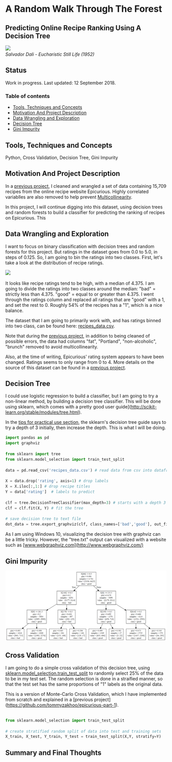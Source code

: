 # A Random Walk Through The Forest
## Predicting Online Recipe Ranking Using A Decision Tree

<p align="left">
  <img src="https://raw.githubusercontent.com/tommyzakhoo/random-walk/master/dail.jpg", width="500">
  <br>
  <i> Salvador Dali - Eucharistic Still Life (1952) </i>
</p>

## Status
Work in progress. Last updated: 12 September 2018.

### Table of contents

- [Tools, Techniques and Concepts](#tools-techniques-and-concepts)
- [Motivation And Project Description](#motivation-and-project-description)
- [Data Wrangling and Exploration](#data-wrangling-and-exploration)
- [Decision Tree](#decision-tree)
- [Gini Impurity](#gini-impurity)

## Tools, Techniques and Concepts

Python, Cross Validation, Decision Tree, Gini Impurity

## Motivation And Project Description

In a [previous project](https://github.com/tommyzakhoo/epicurious-part-1), I cleaned and wrangled a set of data containing 15,709 recipes from the online recipe website Epicurious. Highly correlated variablles are also removed to help prevent [Multicollinearity](https://en.wikipedia.org/wiki/Multicollinearity).

In this project, I will continue digging into this dataset, using decision trees and random forests to build a classifier for predicting the ranking of recipes on Epicurious. This

## Data Wrangling and Exploration

I want to focus on binary classification with decision trees and random forests for this project. But ratings in the dataset goes from 0.0 to 5.0, in steps of 0.125. So, I am going to bin the ratings into two classes. First, let's take a look at the distribution of recipe ratings.

<p align="left">
  <img src="https://raw.githubusercontent.com/tommyzakhoo/random-walk/master/ratings.png", width="600">
</p>

It looks like recipe ratings tend to be high, with a median of 4.375. I am going to divide the ratings into two classes around the median: "bad" = strictly less than 4.375. "good" = equal to or greater than 4.375. I went through the ratings column and replaced all ratings that are "good" with a 1, and set the rest to 0. Roughly 54% of the recipes has a "1", which is a nice balance.

The dataset that I am going to primarily work with, and has ratings binned into two class, can be found here: [recipes_data.csv](recipes_data.csv). 

Note that during the [previous project](https://github.com/tommyzakhoo/epicurious-part-1), in addition to being cleaned of possible errors, the data had columns "fat", "Portland", "non-alcoholic", "brunch" removed to avoid multicollinearity.

Also, at the time of writing, Epicurious' rating system appears to have been changed. Ratings seems to only range from 0 to 4. More details on the source of this dataset can be found in a [previous project](https://github.com/tommyzakhoo/epicurious-part-1).

## Decision Tree

I could use logistic regression to build a classifier, but I am going to try a non-linear method, by building a decision tree classifier. This will be done using sklearn, which comes with a pretty good user guide](http://scikit-learn.org/stable/modules/tree.html).

In the [tips for practical use section](http://scikit-learn.org/stable/modules/tree.html#tips-on-practical-use), the sklearn's decision tree guide says to try a depth of 3 initially, then increase the depth. This is what I will be doing.

```Python
import pandas as pd
import graphviz

from sklearn import tree
from sklearn.model_selection import train_test_split

data = pd.read_csv('recipes_data.csv') # read data from csv into dataframe

X = data.drop('rating', axis=1) # drop labels
X = X.iloc[:,1:] # drop recipe titles
Y = data['rating']  # labels to predict

clf = tree.DecisionTreeClassifier(max_depth=3) # starts with a depth 3 tree
clf = clf.fit(X, Y) # fit the tree

# save decision tree to text file
dot_data = tree.export_graphviz(clf, class_names=['bad','good'], out_file='tree.txt')
```

As I am using Windows 10, visualizing the decision tree with graphviz can be a little tricky. However, the "tree.txt" output can visualized with a website such as [www.webgraphviz.com](http://www.webgraphviz.com/)

## Gini Impurity



<p align="left">
  <img src="https://raw.githubusercontent.com/tommyzakhoo/random-walk-part-1/master/tree1.png", width="600">
</p>

## Cross Validation

I am going to do a simple cross validation of this decision tree, using [sklearn.model_selection.train_test_split](http://scikit-learn.org/stable/modules/generated/sklearn.model_selection.train_test_split.html) to randomly select 25% of the data to be in my test set. The random selection is done in a straified manner, so that the test set has the same proportions of "1" labels as the original data.

This is a version of Monte-Carlo Cross Validation, which I have implemented from scratch and explained in a [previous project] (https://github.com/tommyzakhoo/epicurious-part-1).

```Python

from sklearn.model_selection import train_test_split

# create stratified random split of data into test and training sets
X_train, X_test, Y_train, Y_test = train_test_split(X,Y, stratify=Y)

```

## Summary and Final Thoughts


